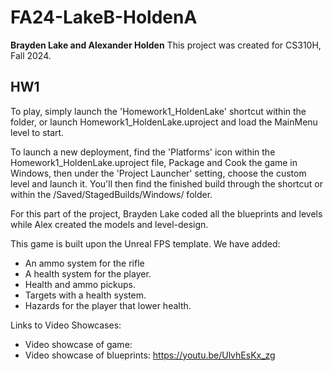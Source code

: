 # FA24-LakeB-HoldenA
**Brayden Lake and Alexander Holden**
This project was created for CS310H, Fall 2024.

## HW1
To play, simply launch the 'Homework1_HoldenLake' shortcut within the folder, or launch Homework1_HoldenLake.uproject and load the MainMenu level to start.

To launch a new deployment, find the 'Platforms' icon within the Homework1_HoldenLake.uproject file, Package and Cook the game in Windows, then under the 'Project Launcher' setting, choose the custom level and launch it. 
You'll then find the finished build through the shortcut or within the /Saved/StagedBuilds/Windows/ folder.

For this part of the project, Brayden Lake coded all the blueprints and levels while Alex created the models and level-design.

This game is built upon the Unreal FPS template.
We have added:
- An ammo system for the rifle
- A health system for the player.
- Health and ammo pickups.
- Targets with a health system.
- Hazards for the player that lower health.

Links to Video Showcases:
- Video showcase of game:
- Video showcase of blueprints: https://youtu.be/UlvhEsKx_zg

